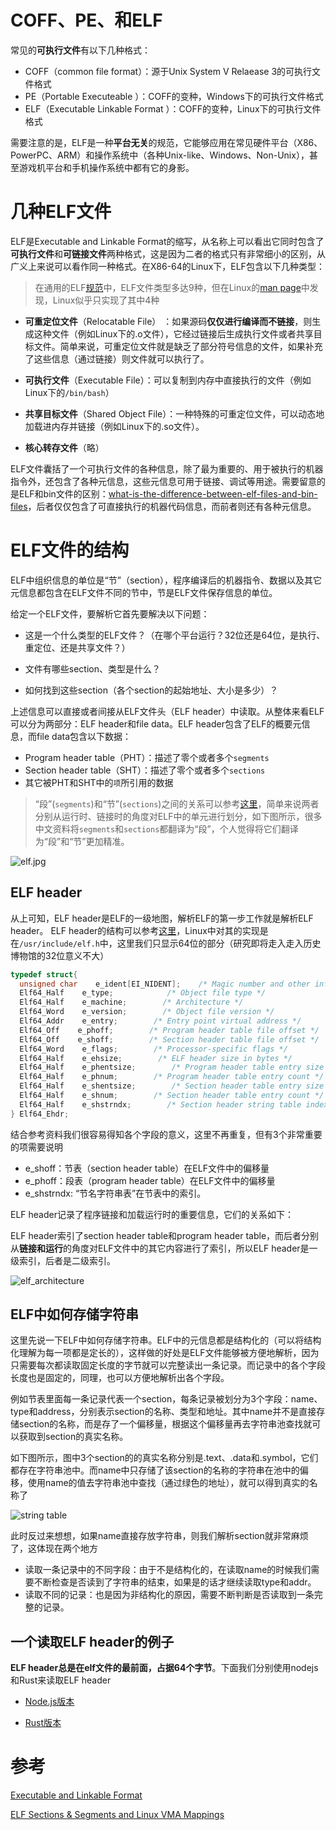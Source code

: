 # COFF、PE、和ELF

常见的**可执行文件**有以下几种格式：

* COFF（common file format）：源于Unix System V Relaease 3的可执行文件格式
* PE（Portable Executeable ）：COFF的变种，Windows下的可执行文件格式
* ELF（Executable Linkable Format ）：COFF的变种，Linux下的可执行文件格式

需要注意的是，ELF是一种**平台无关**的规范，它能够应用在常见硬件平台（X86、PowerPC、ARM）和操作系统中（各种Unix-like、Windows、Non-Unix），甚至游戏机平台和手机操作系统中都有它的身影。

# 几种ELF文件

ELF是Executable and Linkable Format的缩写，从名称上可以看出它同时包含了**可执行文件**和**可链接文件**两种格式，这是因为二者的格式只有非常细小的区别，从广义上来说可以看作同一种格式。在X86-64的Linux下，ELF包含以下几种类型：

> 在通用的ELF[规范](https://en.wikipedia.org/wiki/Executable_and_Linkable_Format)中，ELF文件类型多达9种，但在Linux的[man page](https://man7.org/linux/man-pages/man5/elf.5.html)中发现，Linux似乎只实现了其中4种

* **可重定位文件**（Relocatable File）  ：如果源码**仅仅进行编译而不链接**，则生成这种文件（例如Linux下的.o文件），它经过链接后生成执行文件或者共享目标文件。简单来说，可重定位文件就是缺乏了部分符号信息的文件，如果补充了这些信息（通过链接）则文件就可以执行了。

* **可执行文件**（Executable File）：可以复制到内存中直接执行的文件（例如Linux下的`/bin/bash`）

* **共享目标文件**（Shared Object File）：一种特殊的可重定位文件，可以动态地加载进内存并链接（例如Linux下的.so文件）。

* **核心转存文件**（略）

ELF文件囊括了一个可执行文件的各种信息，除了最为重要的、用于被执行的机器指令外，还包含了各种元信息，这些元信息可用于链接、调试等用途。需要留意的是ELF和bin文件的区别：[what-is-the-difference-between-elf-files-and-bin-files](https://stackoverflow.com/questions/2427011/what-is-the-difference-between-elf-files-and-bin-files)，后者仅仅包含了可直接执行的机器代码信息，而前者则还有各种元信息。

# ELF文件的结构

ELF中组织信息的单位是“节”（section），程序编译后的机器指令、数据以及其它元信息都包含在ELF文件不同的节中，节是ELF文件保存信息的单位。

给定一个ELF文件，要解析它首先要解决以下问题：

* 这是一个什么类型的ELF文件？（在哪个平台运行？32位还是64位，是执行、重定位、还是共享文件？）

* 文件有哪些section、类型是什么？

* 如何找到这些section（各个section的起始地址、大小是多少）？

上述信息可以直接或者间接从ELF文件头（ELF header）中读取。从整体来看ELF可以分为两部分：ELF header和file data。ELF header包含了ELF的概要元信息，而file data包含以下数据：

* Program header table（PHT）：描述了零个或者多个`segments`
* Section header table（SHT）：描述了零个或者多个`sections`
* 其它被PHT和SHT中的`项`所引用的数据

> “段”(`segments`)和“节”(`sections`)之间的关系可以参考[这里](https://stackoverflow.com/questions/14361248/whats-the-difference-of-section-and-segment-in-elf-file-format)，简单来说两者分别从运行时、链接时的角度对ELF中的单元进行划分，如下图所示，很多中文资料将`segments`和`sections`都翻译为“段”，个人觉得将它们翻译为“段”和“节”更加精准。

![elf.jpg](/imgs/elf.jpg)

## ELF header

从上可知，ELF header是ELF的一级地图，解析ELF的第一步工作就是解析ELF header。 ELF header的结构可以参考[这里](https://en.wikipedia.org/wiki/Executable_and_Linkable_Format)，Linux中对其的实现是在`/usr/include/elf.h`中，这里我们只显示64位的部分（研究即将走入走入历史博物馆的32位意义不大）

```C
typedef struct{
  unsigned char    e_ident[EI_NIDENT];    /* Magic number and other info */
  Elf64_Half    e_type;            /* Object file type */
  Elf64_Half    e_machine;        /* Architecture */
  Elf64_Word    e_version;        /* Object file version */
  Elf64_Addr    e_entry;        /* Entry point virtual address */
  Elf64_Off    e_phoff;        /* Program header table file offset */
  Elf64_Off    e_shoff;        /* Section header table file offset */
  Elf64_Word    e_flags;        /* Processor-specific flags */
  Elf64_Half    e_ehsize;        /* ELF header size in bytes */
  Elf64_Half    e_phentsize;        /* Program header table entry size */
  Elf64_Half    e_phnum;        /* Program header table entry count */
  Elf64_Half    e_shentsize;        /* Section header table entry size */
  Elf64_Half    e_shnum;        /* Section header table entry count */
  Elf64_Half    e_shstrndx;        /* Section header string table index */
} Elf64_Ehdr;
```

结合参考资料我们很容易得知各个字段的意义，这里不再重复，但有3个非常重要的项需要说明

* e_shoff：节表（section header table）在ELF文件中的偏移量
* e_phoff：段表（program header table）在ELF文件中的偏移量
* e_shstrndx: “节名字符串表”在节表中的索引。

ELF header记录了程序链接和加载运行时的重要信息，它们的关系如下：

ELF header索引了section header table和program header table，而后者分别从**链接和运行**的角度对ELF文件中的其它内容进行了索引，所以ELF header是一级索引，后者是二级索引。

![elf_architecture](/imgs/elf_architecture.jpg)

## ELF中如何存储字符串

这里先说一下ELF中如何存储字符串。ELF中的元信息都是结构化的（可以将结构化理解为每一项都是定长的），这样做的好处是ELF文件能够被方便地解析，因为只需要每次都读取固定长度的字节就可以完整读出一条记录。而记录中的各个字段长度也是固定的，同理，也可以方便地解析出各个字段。

例如节表里面每一条记录代表一个section，每条记录被划分为3个字段：name、type和address，分别表示section的名称、类型和地址。其中name并不是直接存储section的名称，而是存了一个偏移量，根据这个偏移量再去字符串池查找就可以获取到section的真实名称。  

如下图所示，图中3个section的的真实名称分别是.text、.data和.symbol，它们都存在字符串池中。而name中只存储了该section的名称的字符串在池中的偏移，使用name的值去字符串池中查找（通过绿色的地址），就可以得到真实的名称了

![string table](/imgs/str_table.jpg)

此时反过来想想，如果name直接存放字符串，则我们解析section就非常麻烦了，这体现在两个地方

* 读取一条记录中的不同字段：由于不是结构化的，在读取name的时候我们需要不断检查是否读到了字符串的结束，如果是的话才继续读取type和addr。
* 读取不同的记录：也是因为非结构化的原因，需要不断判断是否读取到一条完整的记录。

## 一个读取ELF header的例子

**ELF header总是在elf文件的最前面，占据64个字节**。下面我们分别使用nodejs和Rust来读取ELF header

* [Node.js版本](./js_read_elf.md)

* [Rust版本](https://github.com/youth7/read_elf/blob/main/src/section/section_entry.rs)

# 参考

[Executable and Linkable Format](https://en.wikipedia.org/wiki/Executable_and_Linkable_Format)

[ELF Sections & Segments and Linux VMA Mappings](https://web.archive.org/web/20171129031316/http://nairobi-embedded.org/040_elf_sec_seg_vma_mappings.html)